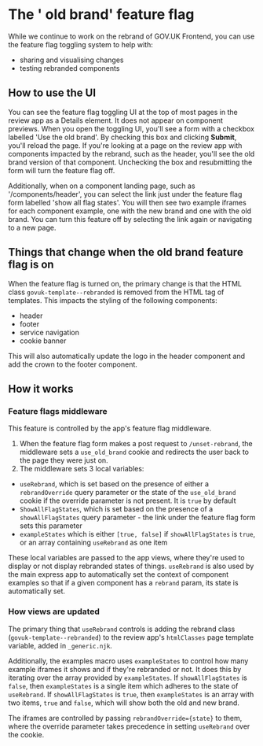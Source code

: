 # The ' old brand' feature flag

While we continue to work on the rebrand of GOV.UK Frontend, you can use the feature flag toggling system to help with:

- sharing and visualising changes
- testing rebranded components

## How to use the UI

You can see the feature flag toggling UI at the top of most pages in the review app as a Details element. It does not appear on component previews. When you open the toggling UI, you'll see a form with a checkbox labelled 'Use the old brand'. By checking this box and clicking **Submit**, you'll reload the page. If you're looking at a page on the review app with components impacted by the rebrand, such as the header, you'll see the old brand version of that component. Unchecking the box and resubmitting the form will turn the feature flag off.

Additionally, when on a component landing page, such as '/components/header', you can select the link just under the feature flag form labelled 'show all flag states'. You will then see two example iframes for each component example, one with the new brand and one with the old brand. You can turn this feature off by selecting the link again or navigating to a new page.

## Things that change when the old brand feature flag is on

When the feature flag is turned on, the primary change is that the HTML class `govuk-template--rebranded` is removed from the HTML tag of templates. This impacts the styling of the following components:

- header
- footer
- service navigation
- cookie banner

This will also automatically update the logo in the header component and add the crown to the footer component.

## How it works

### Feature flags middleware

This feature is controlled by the app's feature flag middleware.

1. When the feature flag form makes a post request to `/unset-rebrand`, the middleware sets a `use_old_brand` cookie and redirects the user back to the page they were just on.
2. The middleware sets 3 local variables:

- `useRebrand`, which is set based on the presence of either a `rebrandOverride` query parameter or the state of the `use_old_brand` cookie if the override parameter is not present. It is `true` by default
- `ShowAllFlagStates`, which is set based on the presence of a `showAllFlagStates` query parameter - the link under the feature flag form sets this parameter
- `exampleStates` which is either `[true, false]` if `showAllFlagStates` is `true`, or an array containing `useRebrand` as one item

These local variables are passed to the app views, where they're used to display or not display rebranded states of things. `useRebrand` is also used by the main express app to automatically set the context of component examples so that if a given component has a `rebrand` param, its state is automatically set.

### How views are updated

The primary thing that `useRebrand` controls is adding the rebrand class (`govuk-template--rebranded`) to the review app's `htmlClasses` page template variable, added in `_generic.njk`.

Additionally, the examples macro uses `exampleStates` to control how many example iframes it shows and if they're rebranded or not. It does this by iterating over the array provided by `exampleStates`. If `showAllFlagStates` is `false`, then `exampleStates` is a single item which adheres to the state of `useRebrand`. If `showAllFlagStates` is `true`, then `exampleStates` is an array with two items, `true` and `false`, which will show both the old and new brand.

The iframes are controlled by passing `rebrandOverride={state}` to them, where the override parameter takes precedence in setting `useRebrand` over the cookie.
